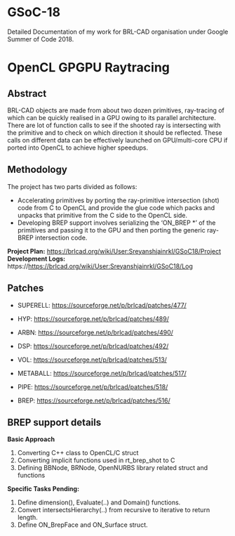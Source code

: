 # GSoC-18
Detailed Documentation of my work for BRL-CAD organisation under Google Summer of Code 2018.

# OpenCL GPGPU Raytracing
## Abstract
BRL-CAD objects are made from about two dozen primitives, ray-tracing of which can be quickly realised in a GPU owing to its parallel architecture. There are lot of function calls to see if the shooted ray is intersecting with the primitive and to check on which direction it should be reflected. These calls on different data can be effectively launched on GPU/multi-core CPU if ported into OpenCL to achieve higher speedups.

## Methodology
The project has two parts divided as follows:
* Accelerating primitives by porting the ray-primitive intersection (shot) code from C to OpenCL and provide the glue code which packs and unpacks that primitive from the C side to the OpenCL side.
* Developing BREP support involves serializing the ‘ON_BREP *’ of the primitives and passing it to the GPU and then porting the generic ray-BREP intersection code.

**Project Plan:**       https://brlcad.org/wiki/User:Sreyanshjainrkl/GSoC18/Project              
**Development Logs:**   https://https://brlcad.org/wiki/User:Sreyanshjainrkl/GSoC18/Log

## Patches
* SUPERELL:   https://sourceforge.net/p/brlcad/patches/477/
* HYP:        https://sourceforge.net/p/brlcad/patches/489/
* ARBN:       https://sourceforge.net/p/brlcad/patches/490/
* DSP:        https://sourceforge.net/p/brlcad/patches/492/
* VOL:        https://sourceforge.net/p/brlcad/patches/513/
* METABALL:   https://sourceforge.net/p/brlcad/patches/517/
* PIPE:       https://sourceforge.net/p/brlcad/patches/518/

* BREP:       https://sourceforge.net/p/brlcad/patches/516/

## BREP support details
**Basic Approach**
1. Converting C++ class to OpenCL/C struct
2. Converting implicit functions used in rt_brep_shot to C
3. Defining BBNode, BRNode, OpenNURBS library related struct and functions

**Specific Tasks Pending:**
1. Define dimension(), Evaluate(..) and Domain() functions.
2. Convert intersectsHierarchy(..) from recursive to iterative to return length.
3. Define ON_BrepFace and ON_Surface struct.
